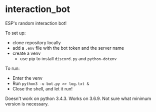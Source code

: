 # interaction_bot
ESP's random interaction bot!

To set up:
* clone repository locally
* add a `.env` file with the bot token and the server name
* create a venv
    * use pip to install `discord.py` and `python-dotenv`

To run:
* Enter the venv
* Run `python3 -u bot.py >> log.txt &`
* Close the shell, and let it run!


Doesn't work on python 3.4.3. Works on 3.6.9. Not sure what minimum version is necessary.